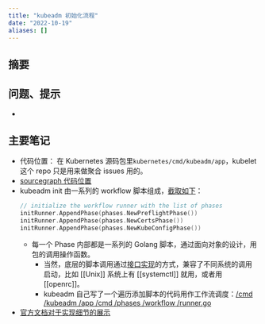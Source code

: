 ```yaml
---
title: "kubeadm 初始化流程"
date: "2022-10-19"
aliases: []
---
```

## 摘要


## 问题、提示
-  

## 主要笔记
- 代码位置： 在 Kubernetes 源码包里`kubernetes/cmd/kubeadm/app`，kubelet 这个 repo 只是用来做聚合 issues 用的。
- [sourcegraph 代码位置](https://sourcegraph.com/github.com/kubernetes/kubernetes/-/blob/cmd/kubeadm/app/cmd/init.go)
- kubeadm init 由一系列的 workflow 脚本组成，[截取如下](https://sourcegraph.com/github.com/kubernetes/kubernetes/-/blob/cmd/kubeadm/app/cmd/init.go?L141)：
	 ```go
	// initialize the workflow runner with the list of phases
	initRunner.AppendPhase(phases.NewPreflightPhase())
	initRunner.AppendPhase(phases.NewCertsPhase())
	initRunner.AppendPhase(phases.NewKubeConfigPhase())
	```
	- 每一个 Phase 内部都是一系列的 Golang 脚本，通过面向对象的设计，用包的调用操作函数。
		- 当然，底层的脚本调用通过[接口实现](https://sourcegraph.com/github.com/kubernetes/kubernetes/-/blob/cmd/kubeadm/app/util/initsystem/initsystem.go?L17)的方式，兼容了不同系统的调用启动，比如 [[Unix]] 系统上有 [[systemctl]] 就用，或者用 [[openrc]]。
		- kubeadm 自己写了一个遍历添加脚本的代码用作工作流调度：[/](https://sourcegraph.com/github.com/kubernetes/kubernetes)[cmd /](https://sourcegraph.com/github.com/kubernetes/kubernetes/-/tree/cmd)[kubeadm /](https://sourcegraph.com/github.com/kubernetes/kubernetes/-/tree/cmd/kubeadm)[app /](https://sourcegraph.com/github.com/kubernetes/kubernetes/-/tree/cmd/kubeadm/app)[cmd /](https://sourcegraph.com/github.com/kubernetes/kubernetes/-/tree/cmd/kubeadm/app/cmd)[phases /](https://sourcegraph.com/github.com/kubernetes/kubernetes/-/tree/cmd/kubeadm/app/cmd/phases)[workflow /](https://sourcegraph.com/github.com/kubernetes/kubernetes/-/tree/cmd/kubeadm/app/cmd/phases/workflow)[runner.go](https://sourcegraph.com/github.com/kubernetes/kubernetes/-/blob/cmd/kubeadm/app/cmd/phases/workflow/runner.go)
- [官方文档对于实现细节的展示](https://kubernetes.io/zh-cn/docs/reference/setup-tools/kubeadm/implementation-details/#core-design-principles)